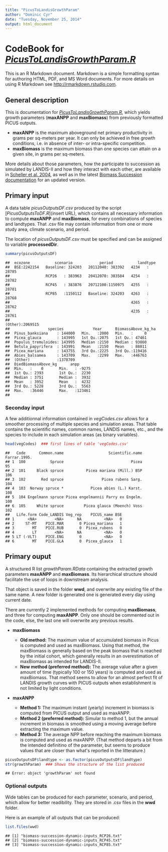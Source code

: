 ```yaml
---
title: "PicusToLandisGrowthParam"
author: "Dominic Cyr"
date: "Tuesday, November 25, 2014"
output: html_document
---
```


# CodeBook for [*PicusToLandisGrowthParam.R*](http://github.com/dcyr/Landis-II-SCF/blob/master/PicusToLandisGrowthParam.R)

This is an R Markdown document. Markdown is a simple formatting syntax for authoring HTML, PDF, and MS Word documents. For more details on using R Markdown see <http://rmarkdown.rstudio.com>.

## General description

This is documentation for [*PicusToLandisGrowthParam.R*](http://github.com/dcyr/Landis-II-SCF/blob/master/PicusToLandisGrowthParam.R), which yields growth parameters (**maxANPP** and **maxBiomass**) from previously formatted PICUS outputs.

- **maxANPP** is the maximum aboveground net primary productivity in grams per sq-meters per year. It can only be achieved in free growth conditions, i.e. in absence of inter- or intra-specific competition.
- **maxBiomass** is the maximum biomass than one species can attain on a given site, in grams per sq-meters.

More details about those parameters, how the participate to succession as simulated by LANDIS-II and how they interact with each other, are available in [Scheller et al. 2004](http://landscape.forest.wisc.edu/PDF/Scheller_Mladenoff2004_EM.pdf), as well as in the latest [Biomass Succession documentation](http://www.landis-ii.org/extensions/biomass-succession) for an updated version.

## Primary input
A data table *picusOutputsDF.csv* produced by the script [*PicusOutputsToDF.R*](insert URL), which contains all necessary information to compute **maxANPP** and **maxBiomass**, for every combinations of species and landtypes. That .csv file may contain information from one or more study area, climate scenario, and period.

The location of *picusOutputsDF.csv* must be specified and can be assigned to variable **processedDir**.


```r
summary(picusOutputsDF)
```

```
##  ecozone           scenario            period           landtype      
##  BSE:2242154   Baseline: 324203   20112040: 383392   4234   :  28785  
##                RCP26   : 383963   20412070: 383584   4254   :  28782  
##                RCP45   : 383876   20712100:1150975   4255   :  28781  
##                RCP85   :1150112   Baseline: 324203   4263   :  28768  
##                                                      4265   :  28762  
##                                                      4235   :  28761  
##                                                      (Other):2069515  
##                 species             Year      BiomassAbove_kg_ha
##  Pinus_banksiana    : 144000   Min.   :2000   Min.   :     0    
##  Picea_glauca       : 143995   1st Qu.:2075   1st Qu.: 47461    
##  Populus_tremuloides: 143995   Median :2150   Median : 93860    
##  Betula_papyrifera  : 143991   Mean   :2150   Mean   : 88011    
##  Picea_mariana      : 143755   3rd Qu.:2225   3rd Qu.:119416    
##  Abies_balsamea     : 143709   Max.   :2299   Max.   :446763    
##  (Other)            :1378709                                    
##  DiedBiomassAbove_kg      anpp       
##  Min.   :    0       Min.   : -9275  
##  1st Qu.: 2393       1st Qu.:  2230  
##  Median : 3751       Median :  3932  
##  Mean   : 3952       Mean   :  4232  
##  3rd Qu.: 5228       3rd Qu.:  5563  
##  Max.   :36446       Max.   :123461  
## 
```

### Seconday input
A few additionnal information contained in *vegCodes.csv* allows for a smoother processing of multiple species and simulation areas. That table contains the scientific names, common names, LANDIS names, etc., and the species to include in each simulation areas (as binary variables).

```r
head(vegCodes)  ### first lines of table 'vegCodes.csv'
```

```
##   Code      Common.name                    Scientific.name Farrar.1995.
## 1  100           Spruce                              Picea           95
## 2  101     Black spruce          Picea mariana (Mill.) BSP          106
## 3  102       Red spruce                 Picea rubens Sarg.          104
## 4  103  Norway spruce *            Picea abies (L.) Karst.          108
## 5  104 Engelmann spruce Picea engelmannii Parry ex Engelm.          100
## 6  105     White spruce         Picea glauca (Moench) Voss          102
##   Life.form Code_LANDIS Veg_rep    PICUS_name BSE
## 1      <NA>        <NA>      NA          <NA>   0
## 2     ST-MT    PICE.MAR       0 Picea_mariana   1
## 3        MT    PICE.RUB       0  Picea_rubens   0
## 4        LT        <NA>      NA          <NA>   0
## 5 LT (-VLT)    PICE.ENG       0          <NA>   0
## 6        MT    PICE.GLA       0  Picea_glauca   1
```

## Primary ouput
A structured R list *growthParam.RData*  containing the extracted growth parameters **maxANPP** and **maxBiomass**. Its hierarchical structure should facilitate the use of loops in downstream analysis.

That object is saved in the folder **wwd**, and overwrite any existing file of the same name. A new folder is generated one is generated every day using current date.


There are currently 2 implemented methods for computing **maxBiomass**, and three for computing **maxANPP**. Only one should be commented out in the code, else, the last one will overwrite any previous results.

* __maxBiomass__
  + **Old method:** The maximum value of accumulated biomass in Picus is computed and used as maxBiomass. Using that method, the maxBiomass is generally based on the peak biomass that is reached by the initial cohort, which generally results in an overestimation of maxBiomass as intended for LANDIS-II. 
  + **New method (preferred method):** The average value after a given amount of time (typically 100 or 150 years) is computed and used as maxBiomass. That method seems to allow for an almost perfect fit of LANDIS growth curves with PICUS outputs when establishment is not limited by light conditions.
  
* __maxANPP__
  + **Method 1:** The maximum instant (yearly) increment in biomass is computed from PICUS output and used as maxANPP.
  + **Method 2 (preferred method):** Simular to method 1, but the annual increment in biomass is smoothed using a moving average before extracting the maximum value.
  + **Method 3:** The average NPP before reaching the maximum biomass is computed and used as maxANPP. (That method departs a bit from the intended definitino of the parameter, but seems to produce values that are closer than what's reported in the litterature.)


```r
picusOutputsDF$landtype <- as.factor(picusOutputsDF$landtype)
str(growthParam)  ### Shows the structure of the list produced 
```

```
## Error: object 'growthParam' not found
```

### Optional outputs
Wide tables can be produced for each parameter, scenario, and period, which allow for better readibility. They are stored in .csv files in the **wwd** folder.


Here is an example of all outputs that can be produced:


```r
list.files(wwd)
```

```
## [1] "biomass-succession-dynamic-inputs_RCP26.txt"
## [2] "biomass-succession-dynamic-inputs_RCP45.txt"
## [3] "biomass-succession-dynamic-inputs_RCP85.txt"
```



